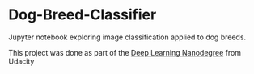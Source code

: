# Dog-Breed-Classifier
Jupyter notebook exploring image classification applied to dog breeds. 

This project was done as part of the [Deep Learning Nanodegree](https://www.udacity.com/course/deep-learning-nanodegree--nd101) from Udacity
